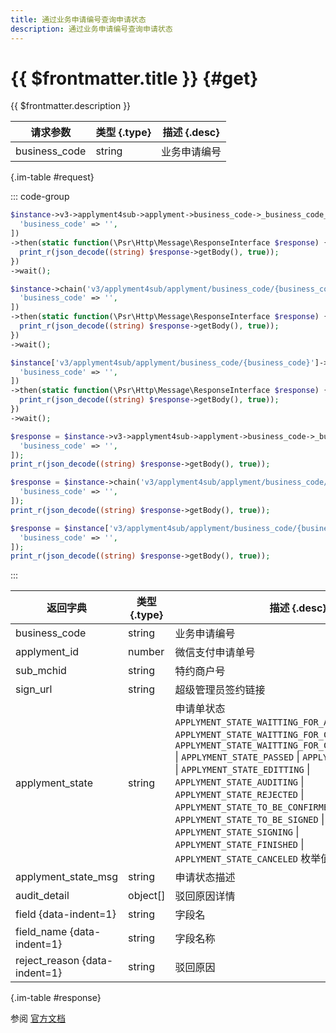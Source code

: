 ```yaml
---
title: 通过业务申请编号查询申请状态
description: 通过业务申请编号查询申请状态
---
```


# {{ $frontmatter.title }} {#get}

{{ $frontmatter.description }}

| 请求参数 | 类型 {.type} | 描述 {.desc}
| --- | --- | ---
| business_code | string | 业务申请编号

{.im-table #request}

::: code-group

```php [异步纯链式]
$instance->v3->applyment4sub->applyment->business_code->_business_code_->getAsync([
  'business_code' => '',
])
->then(static function(\Psr\Http\Message\ResponseInterface $response) {
  print_r(json_decode((string) $response->getBody(), true));
})
->wait();
```

```php [异步声明式]
$instance->chain('v3/applyment4sub/applyment/business_code/{business_code}')->getAsync([
  'business_code' => '',
])
->then(static function(\Psr\Http\Message\ResponseInterface $response) {
  print_r(json_decode((string) $response->getBody(), true));
})
->wait();
```

```php [异步属性式]
$instance['v3/applyment4sub/applyment/business_code/{business_code}']->getAsync([
  'business_code' => '',
])
->then(static function(\Psr\Http\Message\ResponseInterface $response) {
  print_r(json_decode((string) $response->getBody(), true));
})
->wait();
```

```php [同步纯链式]
$response = $instance->v3->applyment4sub->applyment->business_code->_business_code_->get([
  'business_code' => '',
]);
print_r(json_decode((string) $response->getBody(), true));
```

```php [同步声明式]
$response = $instance->chain('v3/applyment4sub/applyment/business_code/{business_code}')->get([
  'business_code' => '',
]);
print_r(json_decode((string) $response->getBody(), true));
```

```php [同步属性式]
$response = $instance['v3/applyment4sub/applyment/business_code/{business_code}']->get([
  'business_code' => '',
]);
print_r(json_decode((string) $response->getBody(), true));
```

:::

| 返回字典 | 类型 {.type} | 描述 {.desc}
| --- | --- | ---
| business_code | string | 业务申请编号
| applyment_id | number | 微信支付申请单号
| sub_mchid | string | 特约商户号
| sign_url | string | 超级管理员签约链接
| applyment_state | string | 申请单状态<br/>`APPLYMENT_STATE_WAITTING_FOR_AUDIT` \| `APPLYMENT_STATE_WAITTING_FOR_CONFIRM_CONTACT` \| `APPLYMENT_STATE_WAITTING_FOR_CONFIRM_LEGALPERSON` \| `APPLYMENT_STATE_PASSED` \| `APPLYMENT_STATE_FREEZED` \| `APPLYMENT_STATE_EDITTING` \| `APPLYMENT_STATE_AUDITING` \| `APPLYMENT_STATE_REJECTED` \| `APPLYMENT_STATE_TO_BE_CONFIRMED` \| `APPLYMENT_STATE_TO_BE_SIGNED` \| `APPLYMENT_STATE_SIGNING` \| `APPLYMENT_STATE_FINISHED` \| `APPLYMENT_STATE_CANCELED` 枚举值之一
| applyment_state_msg | string | 申请状态描述
| audit_detail | object[] | 驳回原因详情
| field {data-indent=1} | string | 字段名
| field_name {data-indent=1} | string | 字段名称
| reject_reason {data-indent=1} | string | 驳回原因

{.im-table #response}

参阅 [官方文档](https://pay.weixin.qq.com/wiki/doc/apiv3/wxpay/tool/applyment4sub/chapter3_2.shtml)
